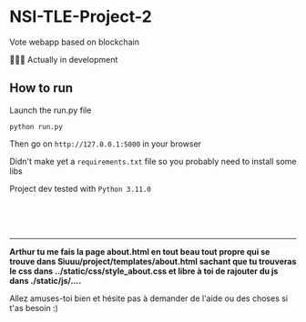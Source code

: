 # NSI-TLE-Project-2
 Vote webapp based on blockchain


👷‍♂️🚧 Actually in development 

## How to run

Launch the run.py file
```
python run.py
```

Then go on `http://127.0.0.1:5000` in your browser 


Didn't make yet a `requirements.txt` file so  you probably need to install some libs

Project dev tested with `Python 3.11.0`

<br>
<br>
<br>

***

**Arthur tu me fais la page about.html en tout beau tout propre qui se trouve dans Siuuu/project/templates/about.html sachant que tu trouveras le css dans ../static/css/style_about.css et libre à toi de rajouter du js dans ./static/js/....**

Allez amuses-toi bien et hésite pas à demander de l'aide ou des choses si t'as besoin :)
